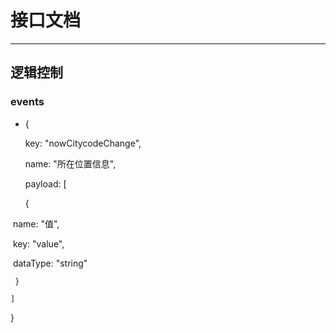 <!-- 以下为接口文档样例，请根据实际组件配置项及逻辑控制输出接口文档，文档提供两份，md源文件与依据md所生成的pdf文件，pdf主要对外供配置查阅使用 ，md主要用于保存原始文件，用于后续需求添加修改可以生成新的pdf文档，正式项目开发中请删除注释-->

# 接口文档
<!-- 给配置人员使用的配置项字段介绍及样例，没有请删除此项 -->

---
<!-- 逻辑控制文档样例，没有请删除此项 -->
## 逻辑控制
### events
+  {

    key: "nowCitycodeChange",

    name: "所在位置信息",

    payload: [

     {

  ​    name: "值",

  ​    key: "value",

  ​    dataType: "string"

     }

    ]

   }
